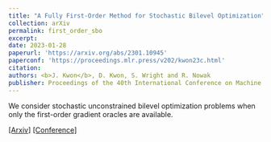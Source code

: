 ```yaml
---
title: "A Fully First-Order Method for Stochastic Bilevel Optimization"
collection: arXiv
permalink: first_order_sbo
excerpt: 
date: 2023-01-28
paperurl: 'https://arxiv.org/abs/2301.10945'
paperconf: 'https://proceedings.mlr.press/v202/kwon23c.html'
citation: 
authors: <b>J. Kwon</b>, D. Kwon, S. Wright and R. Nowak
publisher: Proceedings of the 40th International Conference on Machine Learning (ICML) 2023 (Oral)
---
```


We consider stochastic unconstrained bilevel optimization problems when only the first-order gradient oracles are available. 

[[Arxiv]](https://arxiv.org/abs/2301.10945)
[[Conference]](https://proceedings.mlr.press/v202/kwon23c.html)